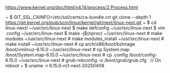 https://www.kernel.org/doc/html/v4.14/process/2.Process.html

~ $ GIT_SSL_CAINFO=/etc/ssl/certs/ca-bundle.crt git clone --depth 1 https://git.kernel.org/pub/scm/linux/kernel/git/next/linux-next.git
~ $ cd linux-next/
~/usr/src/linux-next $ make defconfig
~/usr/src/linux-next $ vim .config 
~/usr/src/linux-next $ make -j$(nproc)
~/usr/src/linux-next # make modules
~/usr/src/linux-next # make modules_install
~/usr/src/linux-next # make install
~/usr/src/linux-next # cp arch/x86/boot/bzImage /boot/vmlinuz-6.15.0
~/usr/src/linux-next # cp System.map /boot/System.map-6.15.0
~/usr/src/linux-next # cp .config /boot/config-6.15.0
~/usr/src/linux-next # grub-mkconfig -o /boot/grub/grub.cfg
`
// On reboot
~ $ uname -r
6.15.0-rc1-next-20250408